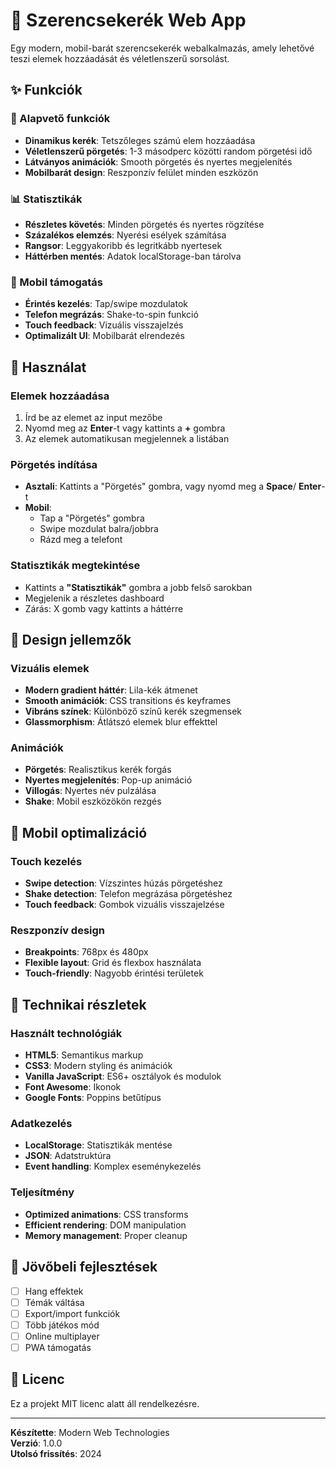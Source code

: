 # 🎡 Szerencsekerék Web App

Egy modern, mobil-barát szerencsekerék webalkalmazás, amely lehetővé teszi elemek hozzáadását és véletlenszerű sorsolást.

## ✨ Funkciók

### 🎯 Alapvető funkciók
- **Dinamikus kerék**: Tetszőleges számú elem hozzáadása
- **Véletlenszerű pörgetés**: 1-3 másodperc közötti random pörgetési idő
- **Látványos animációk**: Smooth pörgetés és nyertes megjelenítés
- **Mobilbarát design**: Reszponzív felület minden eszközön

### 📊 Statisztikák
- **Részletes követés**: Minden pörgetés és nyertes rögzítése
- **Százalékos elemzés**: Nyerési esélyek számítása
- **Rangsor**: Leggyakoribb és legritkább nyertesek
- **Háttérben mentés**: Adatok localStorage-ban tárolva

### 📱 Mobil támogatás
- **Érintés kezelés**: Tap/swipe mozdulatok
- **Telefon megrázás**: Shake-to-spin funkció
- **Touch feedback**: Vizuális visszajelzés
- **Optimalizált UI**: Mobilbarát elrendezés

## 🚀 Használat

### Elemek hozzáadása
1. Írd be az elemet az input mezőbe
2. Nyomd meg az **Enter**-t vagy kattints a **+** gombra
3. Az elemek automatikusan megjelennek a listában

### Pörgetés indítása
- **Asztali**: Kattints a "Pörgetés" gombra, vagy nyomd meg a **Space**/ **Enter**-t
- **Mobil**: 
  - Tap a "Pörgetés" gombra
  - Swipe mozdulat balra/jobbra
  - Rázd meg a telefont

### Statisztikák megtekintése
- Kattints a **"Statisztikák"** gombra a jobb felső sarokban
- Megjelenik a részletes dashboard
- Zárás: X gomb vagy kattints a háttérre

## 🎨 Design jellemzők

### Vizuális elemek
- **Modern gradient háttér**: Lila-kék átmenet
- **Smooth animációk**: CSS transitions és keyframes
- **Vibráns színek**: Különböző színű kerék szegmensek
- **Glassmorphism**: Átlátszó elemek blur effekttel

### Animációk
- **Pörgetés**: Realisztikus kerék forgás
- **Nyertes megjelenítés**: Pop-up animáció
- **Villogás**: Nyertes név pulzálása
- **Shake**: Mobil eszközökön rezgés

## 📱 Mobil optimalizáció

### Touch kezelés
- **Swipe detection**: Vízszintes húzás pörgetéshez
- **Shake detection**: Telefon megrázása pörgetéshez
- **Touch feedback**: Gombok vizuális visszajelzése

### Reszponzív design
- **Breakpoints**: 768px és 480px
- **Flexible layout**: Grid és flexbox használata
- **Touch-friendly**: Nagyobb érintési területek

## 🔧 Technikai részletek

### Használt technológiák
- **HTML5**: Semantikus markup
- **CSS3**: Modern styling és animációk
- **Vanilla JavaScript**: ES6+ osztályok és modulok
- **Font Awesome**: Ikonok
- **Google Fonts**: Poppins betűtípus

### Adatkezelés
- **LocalStorage**: Statisztikák mentése
- **JSON**: Adatstruktúra
- **Event handling**: Komplex eseménykezelés

### Teljesítmény
- **Optimized animations**: CSS transforms
- **Efficient rendering**: DOM manipulation
- **Memory management**: Proper cleanup

## 🎯 Jövőbeli fejlesztések

- [ ] Hang effektek
- [ ] Témák váltása
- [ ] Export/import funkciók
- [ ] Több játékos mód
- [ ] Online multiplayer
- [ ] PWA támogatás

## 📄 Licenc

Ez a projekt MIT licenc alatt áll rendelkezésre.

---

**Készítette**: Modern Web Technologies  
**Verzió**: 1.0.0  
**Utolsó frissítés**: 2024
